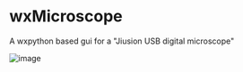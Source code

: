 # wxMicroscope
A wxpython based gui for a "Jiusion USB digital microscope"

![image](https://github.com/user-attachments/assets/c23f0b60-5bc0-4c7b-a783-1fb5defa813b)
